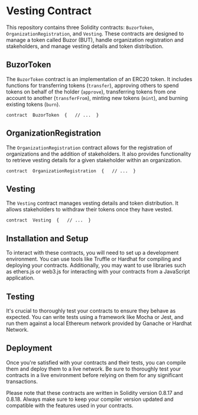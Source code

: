 
# Vesting Contract

This repository contains three Solidity contracts:  `BuzorToken`,  `OrganizationRegistration`, and  `Vesting`. These contracts are designed to manage a token called Buzor (BUT), handle organization registration and stakeholders, and manage vesting details and token distribution.

## BuzorToken

The  `BuzorToken`  contract is an implementation of an ERC20 token. It includes functions for transferring tokens (`transfer`), approving others to spend tokens on behalf of the holder (`approve`), transferring tokens from one account to another (`transferFrom`), minting new tokens (`mint`), and burning existing tokens (`burn`).

`contract  BuzorToken  {   // ...  }` 

## OrganizationRegistration

The  `OrganizationRegistration`  contract allows for the registration of organizations and the addition of stakeholders. It also provides functionality to retrieve vesting details for a given stakeholder within an organization.

`contract  OrganizationRegistration  {   // ...  }` 

## Vesting

The  `Vesting`  contract manages vesting details and token distribution. It allows stakeholders to withdraw their tokens once they have vested.

`contract  Vesting  {   // ...  }` 

## Installation and Setup

To interact with these contracts, you will need to set up a development environment. You can use tools like Truffle or Hardhat for compiling and deploying your contracts. Additionally, you may want to use libraries such as ethers.js or web3.js for interacting with your contracts from a JavaScript application.

## Testing

It's crucial to thoroughly test your contracts to ensure they behave as expected. You can write tests using a framework like Mocha or Jest, and run them against a local Ethereum network provided by Ganache or Hardhat Network.

## Deployment

Once you're satisfied with your contracts and their tests, you can compile them and deploy them to a live network. Be sure to thoroughly test your contracts in a live environment before relying on them for any significant transactions.

Please note that these contracts are written in Solidity version 0.8.17 and 0.8.18. Always make sure to keep your compiler version updated and compatible with the features used in your contracts.